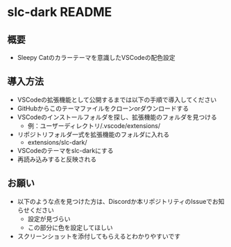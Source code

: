 # slc-dark README

## 概要

* Sleepy Catのカラーテーマを意識したVSCodeの配色設定

## 導入方法

* VSCodeの拡張機能として公開するまでは以下の手順で導入してください
* GitHubからこのテーマファイルをクローンorダウンロードする
* VSCodeのインストールフォルダを探し、拡張機能のフォルダを見つける
  * 例：ユーザーディレクトリ/.vscode/extensions/
* リポジトリフォルダ一式を拡張機能のフォルダに入れる
  * extensions/slc-dark/
* VSCodeのテーマをslc-darkにする
* 再読み込みすると反映される

## お願い

* 以下のような点を見つけた方は、Discordか本リポジトリティのIssueでお知らせください
  * 設定が見づらい
  * この部分に色を設定してほしい
* スクリーンショットを添付してもらえるとわかりやすいです
